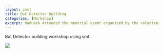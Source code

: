 ```yaml
---
layout: post
title: Bat Detector Building
categories: [Workshop]
excerpt: NadHack Attended the memorial event organised by the volunteers at the control tower.
---
```


Bat Detector building workshop using smt.

![](/nhsite/images/batbuild.png)
